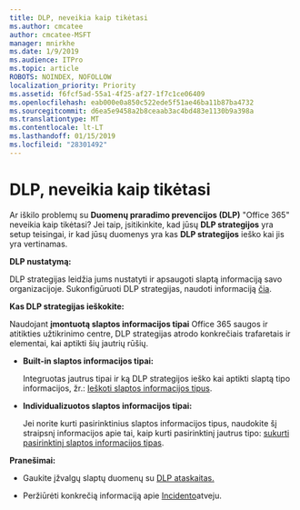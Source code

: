 ```yaml
---
title: DLP, neveikia kaip tikėtasi
ms.author: cmcatee
author: cmcatee-MSFT
manager: mnirkhe
ms.date: 1/9/2019
ms.audience: ITPro
ms.topic: article
ROBOTS: NOINDEX, NOFOLLOW
localization_priority: Priority
ms.assetid: f6fcf5ad-55a1-4f25-af27-1f7c1ce06409
ms.openlocfilehash: eab000e0a850c522ede5f51ae46ba11b87ba4732
ms.sourcegitcommit: d6ea5e9458a2b8ceaab3ac4bd483e1130b9a398a
ms.translationtype: MT
ms.contentlocale: lt-LT
ms.lasthandoff: 01/15/2019
ms.locfileid: "28301492"
---
```

# <a name="dlp-not-working-as-expected"></a>DLP, neveikia kaip tikėtasi

Ar iškilo problemų su **Duomenų praradimo prevencijos (DLP)** "Office 365" neveikia kaip tikėtasi? Jei taip, įsitikinkite, kad jūsų **DLP strategijos** yra setup teisingai, ir kad jūsų duomenys yra kas **DLP strategijos** ieško kai jis yra vertinamas. 
  
 **DLP nustatymą:**
  
DLP strategijas leidžia jums nustatyti ir apsaugoti slaptą informaciją savo organizacijoje. Sukonfigūruoti DLP strategijas, naudoti informaciją [čia](https://docs.microsoft.com/en-us/office365/securitycompliance/prevent-data-loss#set-up-dlp).
  
 **Kas DLP strategijas ieškokite:**
  
Naudojant **įmontuotą slaptos informacijos tipai** Office 365 saugos ir atitikties užtikrinimo centre, DLP strategijas atrodo konkrečiais trafaretais ir elementai, kai aptikti šių jautrių rūšių. 
  
- **Built-in slaptos informacijos tipai:**
    
    Integruotas jautrus tipai ir ką DLP strategijos ieško kai aptikti slaptą tipo informacijos, žr.: [Ieškoti slaptos informacijos tipus](https://docs.microsoft.com/en-us/office365/securitycompliance/what-the-sensitive-information-types-look-for).
    
- **Individualizuotos slaptos informacijos tipai:**
    
    Jei norite kurti pasirinktinius slaptos informacijos tipus, naudokite šį straipsnį informacijos apie tai, kaip kurti pasirinktinį jautrus tipo: [sukurti pasirinktinį slaptos informacijos tipas](https://docs.microsoft.com/en-us/office365/securitycompliance/create-a-custom-sensitive-information-type).
    
 **Pranešimai:**
  
- Gaukite įžvalgų slaptų duomenų su [DLP ataskaitas.](https://docs.microsoft.com/en-us/office365/securitycompliance/data-loss-prevention-policies#dlp-reports)
    
- Peržiūrėti konkrečią informaciją apie [Incidento](https://docs.microsoft.com/en-us/office365/securitycompliance/data-loss-prevention-policies#incident-reports)atveju.
    


